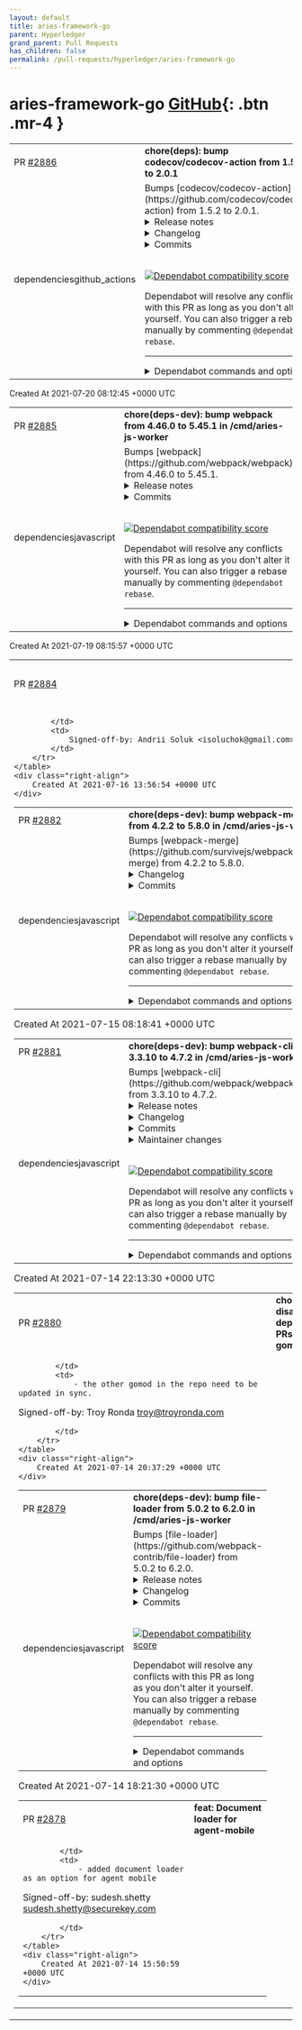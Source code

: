 ```yaml
---
layout: default
title: aries-framework-go
parent: Hyperledger
grand_parent: Pull Requests
has_children: false
permalink: /pull-requests/hyperledger/aries-framework-go
---
```


# aries-framework-go <span class="fs-3 right-align">[GitHub](https://github.com/hyperledger/aries-framework-go){: .btn .mr-4 }</span>


<div>
    <table>
        <tr>
            <td>
                PR <a href="https://github.com/hyperledger/aries-framework-go/pull/2886" class=".btn">#2886</a>
            </td>
            <td>
                <b>
                    chore(deps): bump codecov/codecov-action from 1.5.2 to 2.0.1
                </b>
            </td>
        </tr>
        <tr>
            <td>
                <span class="chip">dependencies</span><span class="chip">github_actions</span>
            </td>
            <td>
                Bumps [codecov/codecov-action](https://github.com/codecov/codecov-action) from 1.5.2 to 2.0.1.
<details>
<summary>Release notes</summary>
<p><em>Sourced from <a href="https://github.com/codecov/codecov-action/releases">codecov/codecov-action's releases</a>.</em></p>
<blockquote>
<h2>v2.0.1</h2>
<h3>Fixes</h3>
<ul>
<li><a href="https://github-redirect.dependabot.com/codecov/codecov-action/issues/424">#424</a> fix: Issue in building all deep dependencies</li>
</ul>
<h2>v2.0.0</h2>
<p>On February 1, 2022, the <code>v1</code> uploader will be full sunset and no longer function. This is due
to the deprecation of the underlying bash uploader. This version uses the new <a href="https://github.com/codecov/uploader">uploader</a>.</p>
<p>The <code>v2</code> Action downloads, verifies, and runs the Codecov binary.</p>
<h3>Breaking Changes</h3>
<ul>
<li>Multiple fields have not been transferred from the bash uploader or have been deprecated. Notably
many of the <code>functionalities</code> and <code>gcov_</code> arguments have been removed. Please check the documentation
for the full list.</li>
</ul>
<h3>Features</h3>
<ul>
<li><code>dry-run</code> argument allows Codecov flow without uploading reports to Codecov</li>
<li>(Enterprise only) <code>slug</code> allows specifying the repository slug manually</li>
<li>(Enterprise only) <code>url</code> allows changing the upload host</li>
</ul>
</blockquote>
</details>
<details>
<summary>Changelog</summary>
<p><em>Sourced from <a href="https://github.com/codecov/codecov-action/blob/master/CHANGELOG.md">codecov/codecov-action's changelog</a>.</em></p>
<blockquote>
<h2>2.0.1</h2>
<h3>Fixes</h3>
<ul>
<li><a href="https://github-redirect.dependabot.com/codecov/codecov-action/issues/424">#424</a> fix: Issue in building all deep dependencies</li>
</ul>
<h2>2.0.0</h2>
<p>On February 1, 2022, the <code>v1</code> uploader will be full sunset and no longer function. This is due
to the deprecation of the underlying bash uploader. This version uses the new <a href="https://github.com/codecov/uploader">uploader</a>.</p>
<p>The <code>v2</code> Action downloads, verifies, and runs the Codecov binary.</p>
<h3>Breaking Changes</h3>
<ul>
<li>Multiple fields have not been transferred from the bash uploader or have been deprecated. Notably
many of the <code>functionalities</code> and <code>gcov_</code> arguments have been removed. Please check the documentation
for the full list.</li>
</ul>
<h3>Features</h3>
<ul>
<li><code>dry-run</code> argument allows Codecov flow without uploading reports to Codecov</li>
<li>(Enterprise only) <code>slug</code> allows specifying the repository slug manually</li>
<li>(Enterprise only) <code>url</code> allows changing the upload host</li>
</ul>
</blockquote>
</details>
<details>
<summary>Commits</summary>
<ul>
<li><a href="https://github.com/codecov/codecov-action/commit/c585afe366f940d214dc09df2664c06d7fe07052"><code>c585afe</code></a> Merge pull request <a href="https://github-redirect.dependabot.com/codecov/codecov-action/issues/424">#424</a> from codecov/2.0.1-fix-deps</li>
<li><a href="https://github.com/codecov/codecov-action/commit/852cffb35272a9ac5682698829e6c01196b1f8ff"><code>852cffb</code></a> Remove dist/coverage</li>
<li><a href="https://github.com/codecov/codecov-action/commit/d910efb490cda059c2dc38ad33440fb2cbc1714a"><code>d910efb</code></a> Update CHANGELOG</li>
<li><a href="https://github.com/codecov/codecov-action/commit/439c1e508e4c29bd3921d5f6b25df65ccf129116"><code>439c1e5</code></a> Remove coverage folder</li>
<li><a href="https://github.com/codecov/codecov-action/commit/fc5d663f82feaca9160fcd69124d34600b850ef4"><code>fc5d663</code></a> fix: Hack to force asn1.js</li>
<li><a href="https://github.com/codecov/codecov-action/commit/5c832aefb841723472591f9f78e7496f24ea1ccb"><code>5c832ae</code></a> Force the dep</li>
<li><a href="https://github.com/codecov/codecov-action/commit/71fa76a9e49ffc8dcdc9545c8e23e82a7a7c0479"><code>71fa76a</code></a> fix: Add job to test no deps</li>
<li><a href="https://github.com/codecov/codecov-action/commit/672fbdc6af8916f554ec00c5faeb098326538439"><code>672fbdc</code></a> Merge pull request <a href="https://github-redirect.dependabot.com/codecov/codecov-action/issues/421">#421</a> from codecov/dependabot/npm_and_yarn/types/node-16.3.3</li>
<li><a href="https://github.com/codecov/codecov-action/commit/1691a31d132c8eb63bb0a11dfd1c25fa7941b3db"><code>1691a31</code></a> Merge pull request <a href="https://github-redirect.dependabot.com/codecov/codecov-action/issues/422">#422</a> from codecov/dependabot/npm_and_yarn/vercel/ncc-0.29.0</li>
<li><a href="https://github.com/codecov/codecov-action/commit/ad2b0032e0d254a4141103dc3a727b8d00f807a0"><code>ad2b003</code></a> fix: Add deep deps</li>
<li>Additional commits viewable in <a href="https://github.com/codecov/codecov-action/compare/v1.5.2...v2.0.1">compare view</a></li>
</ul>
</details>
<br />


[![Dependabot compatibility score](https://dependabot-badges.githubapp.com/badges/compatibility_score?dependency-name=codecov/codecov-action&package-manager=github_actions&previous-version=1.5.2&new-version=2.0.1)](https://docs.github.com/en/github/managing-security-vulnerabilities/about-dependabot-security-updates#about-compatibility-scores)

Dependabot will resolve any conflicts with this PR as long as you don't alter it yourself. You can also trigger a rebase manually by commenting `@dependabot rebase`.

[//]: # (dependabot-automerge-start)
[//]: # (dependabot-automerge-end)

---

<details>
<summary>Dependabot commands and options</summary>
<br />

You can trigger Dependabot actions by commenting on this PR:
- `@dependabot rebase` will rebase this PR
- `@dependabot recreate` will recreate this PR, overwriting any edits that have been made to it
- `@dependabot merge` will merge this PR after your CI passes on it
- `@dependabot squash and merge` will squash and merge this PR after your CI passes on it
- `@dependabot cancel merge` will cancel a previously requested merge and block automerging
- `@dependabot reopen` will reopen this PR if it is closed
- `@dependabot close` will close this PR and stop Dependabot recreating it. You can achieve the same result by closing it manually
- `@dependabot ignore this major version` will close this PR and stop Dependabot creating any more for this major version (unless you reopen the PR or upgrade to it yourself)
- `@dependabot ignore this minor version` will close this PR and stop Dependabot creating any more for this minor version (unless you reopen the PR or upgrade to it yourself)
- `@dependabot ignore this dependency` will close this PR and stop Dependabot creating any more for this dependency (unless you reopen the PR or upgrade to it yourself)


</details>
            </td>
        </tr>
    </table>
    <div class="right-align">
        Created At 2021-07-20 08:12:45 +0000 UTC
    </div>
</div>

<div>
    <table>
        <tr>
            <td>
                PR <a href="https://github.com/hyperledger/aries-framework-go/pull/2885" class=".btn">#2885</a>
            </td>
            <td>
                <b>
                    chore(deps-dev): bump webpack from 4.46.0 to 5.45.1 in /cmd/aries-js-worker
                </b>
            </td>
        </tr>
        <tr>
            <td>
                <span class="chip">dependencies</span><span class="chip">javascript</span>
            </td>
            <td>
                Bumps [webpack](https://github.com/webpack/webpack) from 4.46.0 to 5.45.1.
<details>
<summary>Release notes</summary>
<p><em>Sourced from <a href="https://github.com/webpack/webpack/releases">webpack's releases</a>.</em></p>
<blockquote>
<h2>v5.45.1</h2>
<h1>Bugfixes</h1>
<ul>
<li>temporary revert import assertions because parser changes break the word <code>assert</code> in other places</li>
<li><code>import(/* webpackPrefetch: true */ ...)</code> no longer breaks library output</li>
<li>DataURL tries to avoid re-encoding</li>
<li>fix problems with DataURL encoding in some cases</li>
</ul>
<h2>v5.45.0</h2>
<h1>Features</h1>
<ul>
<li>add support to import assertions</li>
</ul>
<h1>Bugfixes</h1>
<ul>
<li>SourceMaps will now also be added to <code>.cjs</code> output files</li>
<li>fix non-system externals in a system library</li>
</ul>
<h1>Performance</h1>
<ul>
<li>avoid copying timestamps from the watcher to the compiler</li>
</ul>
<h1>Contributing</h1>
<ul>
<li>update to jest 27</li>
</ul>
<h2>v5.44.0</h2>
<h1>Features</h1>
<ul>
<li>add support for <code>output.module</code> + <code>optimization.runtimeChunk</code></li>
</ul>
<h1>Bugfixes</h1>
<ul>
<li>fix inline externals with dash in type</li>
</ul>
<h2>v5.43.0</h2>
<h1>Features</h1>
<ul>
<li>support <code>runtime: false</code> in entry description to disable runtime chunk</li>
<li>support <code>runtime</code> option in ModuleFederationPlugin and ContainerPlugin</li>
</ul>
<h1>Bugfixes</h1>
<ul>
<li>fix <code>&quot;module&quot;</code> externals when concatenated</li>
</ul>
<h1>Performance</h1>
<ul>
<li>serialize JSON data as buffer and parse on demand for performance and to avoid performance warning</li>
</ul>
<h2>v5.42.1</h2>
<!-- raw HTML omitted -->
</blockquote>
<p>... (truncated)</p>
</details>
<details>
<summary>Commits</summary>
<ul>
<li><a href="https://github.com/webpack/webpack/commit/7102df3bb52a33529ff5db4fdf34484d2a359a49"><code>7102df3</code></a> 5.45.1</li>
<li><a href="https://github.com/webpack/webpack/commit/e15752ce9f61ff38fa1e3a6ce245cacc2fa5560b"><code>e15752c</code></a> Merge pull request <a href="https://github-redirect.dependabot.com/webpack/webpack/issues/13431">#13431</a> from Shinyaigeek/fix/overwritten_webpack__exports_o...</li>
<li><a href="https://github.com/webpack/webpack/commit/396757192460e9a4e7d9e8c4c558fb1389bc1932"><code>3967571</code></a> Merge branch 'main' into fix/overwritten_webpack__exports_onChunksLoaded</li>
<li><a href="https://github.com/webpack/webpack/commit/e5570ab5230e98e1030d696e84465b5f533fdae9"><code>e5570ab</code></a> Merge pull request <a href="https://github-redirect.dependabot.com/webpack/webpack/issues/13807">#13807</a> from webpack/issue-1342-from-css-loader</li>
<li><a href="https://github.com/webpack/webpack/commit/61946b7c46584821e6947ea35e00adbc2a02a8d2"><code>61946b7</code></a> Revert &quot;Merge pull request <a href="https://github-redirect.dependabot.com/webpack/webpack/issues/12278">#12278</a> from xtuc/sven/import-assertions&quot;</li>
<li><a href="https://github.com/webpack/webpack/commit/daa40670fc3d15952eb572c5561fe027736b762f"><code>daa4067</code></a> keep original encoding when transforming data url to data url</li>
<li><a href="https://github.com/webpack/webpack/commit/c469adc2651437d9c115a41389ff7e3794416733"><code>c469adc</code></a> fix handling of onChunksLoaded with prefetching</li>
<li><a href="https://github.com/webpack/webpack/commit/3b65860614a10b7ac1209e0a947d4693c84537f2"><code>3b65860</code></a> Chore: add test case for issue 12993</li>
<li><a href="https://github.com/webpack/webpack/commit/1d8f9fd4d0783bfd790333881c7cd69e2180fa17"><code>1d8f9fd</code></a> Fix: overwritten <strong>webpack_exports</strong> on onChunksLoaded</li>
<li><a href="https://github.com/webpack/webpack/commit/db52c58a4fb037ece22be6365f56c11bc78fb426"><code>db52c58</code></a> 5.45.0</li>
<li>Additional commits viewable in <a href="https://github.com/webpack/webpack/compare/v4.46.0...v5.45.1">compare view</a></li>
</ul>
</details>
<br />


[![Dependabot compatibility score](https://dependabot-badges.githubapp.com/badges/compatibility_score?dependency-name=webpack&package-manager=npm_and_yarn&previous-version=4.46.0&new-version=5.45.1)](https://docs.github.com/en/github/managing-security-vulnerabilities/about-dependabot-security-updates#about-compatibility-scores)

Dependabot will resolve any conflicts with this PR as long as you don't alter it yourself. You can also trigger a rebase manually by commenting `@dependabot rebase`.

[//]: # (dependabot-automerge-start)
[//]: # (dependabot-automerge-end)

---

<details>
<summary>Dependabot commands and options</summary>
<br />

You can trigger Dependabot actions by commenting on this PR:
- `@dependabot rebase` will rebase this PR
- `@dependabot recreate` will recreate this PR, overwriting any edits that have been made to it
- `@dependabot merge` will merge this PR after your CI passes on it
- `@dependabot squash and merge` will squash and merge this PR after your CI passes on it
- `@dependabot cancel merge` will cancel a previously requested merge and block automerging
- `@dependabot reopen` will reopen this PR if it is closed
- `@dependabot close` will close this PR and stop Dependabot recreating it. You can achieve the same result by closing it manually
- `@dependabot ignore this major version` will close this PR and stop Dependabot creating any more for this major version (unless you reopen the PR or upgrade to it yourself)
- `@dependabot ignore this minor version` will close this PR and stop Dependabot creating any more for this minor version (unless you reopen the PR or upgrade to it yourself)
- `@dependabot ignore this dependency` will close this PR and stop Dependabot creating any more for this dependency (unless you reopen the PR or upgrade to it yourself)


</details>
            </td>
        </tr>
    </table>
    <div class="right-align">
        Created At 2021-07-19 08:15:57 +0000 UTC
    </div>
</div>

<div>
    <table>
        <tr>
            <td>
                PR <a href="https://github.com/hyperledger/aries-framework-go/pull/2884" class=".btn">#2884</a>
            </td>
            <td>
                <b>
                    fix: Checks API error (webkms)
                </b>
            </td>
        </tr>
        <tr>
            <td>
                
            </td>
            <td>
                Signed-off-by: Andrii Soluk <isoluchok@gmail.com>
            </td>
        </tr>
    </table>
    <div class="right-align">
        Created At 2021-07-16 13:56:54 +0000 UTC
    </div>
</div>

<div>
    <table>
        <tr>
            <td>
                PR <a href="https://github.com/hyperledger/aries-framework-go/pull/2882" class=".btn">#2882</a>
            </td>
            <td>
                <b>
                    chore(deps-dev): bump webpack-merge from 4.2.2 to 5.8.0 in /cmd/aries-js-worker
                </b>
            </td>
        </tr>
        <tr>
            <td>
                <span class="chip">dependencies</span><span class="chip">javascript</span>
            </td>
            <td>
                Bumps [webpack-merge](https://github.com/survivejs/webpack-merge) from 4.2.2 to 5.8.0.
<details>
<summary>Changelog</summary>
<p><em>Sourced from <a href="https://github.com/survivejs/webpack-merge/blob/develop/CHANGELOG.md">webpack-merge's changelog</a>.</em></p>
<blockquote>
<h2>5.8.0 / 2021-06-07</h2>
<ul>
<li>Docs - Update <code>env</code> example to be webpack 5 compatible. <a href="https://github-redirect.dependabot.com/survivejs/webpack-merge/issues/177">#177</a>, <a href="https://github-redirect.dependabot.com/survivejs/webpack-merge/issues/180">#180</a></li>
<li>Feat - Support strings as rules for TypeScript, not just enums. <a href="https://github-redirect.dependabot.com/survivejs/webpack-merge/issues/179">#179</a>, <a href="https://github-redirect.dependabot.com/survivejs/webpack-merge/issues/185">#185</a></li>
</ul>
<h2>5.7.3 / 2020-12-22</h2>
<ul>
<li>Fix - Don't merge strings with objects in <code>mergeWithRules</code>. <a href="https://github-redirect.dependabot.com/survivejs/webpack-merge/issues/172">#172</a></li>
</ul>
<h2>5.7.2 / 2020-12-16</h2>
<ul>
<li>Fix - If there's no match when using <code>merge</code> operation with <code>mergeWithRules</code>, use default merge behavior as a fallback. <a href="https://github-redirect.dependabot.com/survivejs/webpack-merge/issues/167">#167</a></li>
</ul>
<h2>5.7.1 / 2020-12-16</h2>
<ul>
<li>Fix - Fix a merge failure for <code>mergeWithRules</code> when non-array matches are merged. <a href="https://github-redirect.dependabot.com/survivejs/webpack-merge/issues/166">#166</a></li>
</ul>
<h2>5.7.0 / 2020-12-12</h2>
<ul>
<li>Feat - Throw a <code>TypeError</code> if trying to use <code>mergeWithRules</code> with invalid configuration types for <code>append</code>/<code>prepend</code>/<code>merge</code> operations.</li>
</ul>
<h2>5.6.1 / 2020-12-11</h2>
<ul>
<li>Fix - Drop extraneous logging.</li>
</ul>
<h2>5.6.0 / 2020-12-11</h2>
<ul>
<li>Feat - Support <code>merge</code> (<code>CustomizeRule.Merge</code>) for objects at <code>mergeWithRules</code>. This is useful for merging loader options for example. <a href="https://github-redirect.dependabot.com/survivejs/webpack-merge/issues/163">#163</a></li>
</ul>
<h2>5.5.0 / 2020-12-10</h2>
<ul>
<li>Feat - Allow <code>mergeWithRules</code> to merge based on rules without a match. <a href="https://github-redirect.dependabot.com/survivejs/webpack-merge/issues/151">#151</a> <a href="https://github-redirect.dependabot.com/survivejs/webpack-merge/issues/159">#159</a></li>
</ul>
<h2>5.4.1 / 2020-12-08</h2>
<ul>
<li>Fix - Allow <code>mergeUnique</code> to work with arbitrary order. <a href="https://github-redirect.dependabot.com/survivejs/webpack-merge/issues/161">#161</a></li>
</ul>
<h2>5.4.0 / 2020-10-30</h2>
<ul>
<li>Fix - Fall back correctly in <code>mergeWithRules</code> for cases that aren't matched. <a href="https://github-redirect.dependabot.com/survivejs/webpack-merge/issues/157">#157</a> <a href="https://github-redirect.dependabot.com/survivejs/webpack-merge/issues/158">#158</a></li>
<li>Fix - Don't throw if using <code>mergeWithRules</code> without a rule <a href="https://github-redirect.dependabot.com/survivejs/webpack-merge/issues/151">#151</a></li>
<li>Feat - Throw if <code>undefined</code> is passed to <code>merge</code> as a structure to merge</li>
</ul>
<h2>5.3.0 / 2020-10-30</h2>
<ul>
<li>Fix - Expose <code>Configuration</code> type through a generic to TypeScript to support both webpack 4 and 5 <a href="https://github-redirect.dependabot.com/survivejs/webpack-merge/issues/141">#141</a> <a href="https://github-redirect.dependabot.com/survivejs/webpack-merge/issues/154">#154</a></li>
</ul>
<p>In case you use webpack 4, please change your typing as instructed in the readme as the default type is loose but non-breaking.</p>
<h2>5.2.0 / 2020-10-07</h2>
<!-- raw HTML omitted -->
</blockquote>
<p>... (truncated)</p>
</details>
<details>
<summary>Commits</summary>
<ul>
<li><a href="https://github.com/survivejs/webpack-merge/commit/7a99833bd9faecd30bbcaeec8a9a10f6bab1d300"><code>7a99833</code></a> 5.8.0</li>
<li><a href="https://github.com/survivejs/webpack-merge/commit/df2b5cf6b28cc8f184dc53ec7a5622a44a7a8080"><code>df2b5cf</code></a> chore: Update changelog</li>
<li><a href="https://github.com/survivejs/webpack-merge/commit/5cb501e60481fb74f38595479c246f7d99d115c2"><code>5cb501e</code></a> feat: Support rules as strings (<a href="https://github-redirect.dependabot.com/survivejs/webpack-merge/issues/185">#185</a>)</li>
<li><a href="https://github.com/survivejs/webpack-merge/commit/72b52ced453ed642cd90de445bcfc4d8e338a412"><code>72b52ce</code></a> chore: Update changelog</li>
<li><a href="https://github.com/survivejs/webpack-merge/commit/afe55817106a61af03c9a25d03e06fab2de7c231"><code>afe5581</code></a> docs: update  example code of Limitations (<a href="https://github-redirect.dependabot.com/survivejs/webpack-merge/issues/180">#180</a>)</li>
<li><a href="https://github.com/survivejs/webpack-merge/commit/1062b06cfbbc2c9f5e7f9f21ab9d2cf0c6851296"><code>1062b06</code></a> chore: Update dependencies</li>
<li><a href="https://github.com/survivejs/webpack-merge/commit/3da07b210cda525ed0b124153d6472c23c88b2f2"><code>3da07b2</code></a> chore(deps): bump y18n from 4.0.0 to 4.0.1 (<a href="https://github-redirect.dependabot.com/survivejs/webpack-merge/issues/178">#178</a>)</li>
<li><a href="https://github.com/survivejs/webpack-merge/commit/53bac19aebff060116fd3b16a581e4bf06c7ac1e"><code>53bac19</code></a> chore(deps): bump lodash from 4.17.20 to 4.17.21 (<a href="https://github-redirect.dependabot.com/survivejs/webpack-merge/issues/181">#181</a>)</li>
<li><a href="https://github.com/survivejs/webpack-merge/commit/936ed0321bee2a2239abfe62f05d201dd46267b0"><code>936ed03</code></a> chore(deps): bump hosted-git-info from 2.8.8 to 2.8.9 (<a href="https://github-redirect.dependabot.com/survivejs/webpack-merge/issues/182">#182</a>)</li>
<li><a href="https://github.com/survivejs/webpack-merge/commit/d70de5320c94037ae2892bf9d76e5bafbfcf49bc"><code>d70de53</code></a> chore(deps): bump browserslist from 4.14.5 to 4.16.6 (<a href="https://github-redirect.dependabot.com/survivejs/webpack-merge/issues/183">#183</a>)</li>
<li>Additional commits viewable in <a href="https://github.com/survivejs/webpack-merge/compare/v4.2.2...v5.8.0">compare view</a></li>
</ul>
</details>
<br />


[![Dependabot compatibility score](https://dependabot-badges.githubapp.com/badges/compatibility_score?dependency-name=webpack-merge&package-manager=npm_and_yarn&previous-version=4.2.2&new-version=5.8.0)](https://docs.github.com/en/github/managing-security-vulnerabilities/about-dependabot-security-updates#about-compatibility-scores)

Dependabot will resolve any conflicts with this PR as long as you don't alter it yourself. You can also trigger a rebase manually by commenting `@dependabot rebase`.

[//]: # (dependabot-automerge-start)
[//]: # (dependabot-automerge-end)

---

<details>
<summary>Dependabot commands and options</summary>
<br />

You can trigger Dependabot actions by commenting on this PR:
- `@dependabot rebase` will rebase this PR
- `@dependabot recreate` will recreate this PR, overwriting any edits that have been made to it
- `@dependabot merge` will merge this PR after your CI passes on it
- `@dependabot squash and merge` will squash and merge this PR after your CI passes on it
- `@dependabot cancel merge` will cancel a previously requested merge and block automerging
- `@dependabot reopen` will reopen this PR if it is closed
- `@dependabot close` will close this PR and stop Dependabot recreating it. You can achieve the same result by closing it manually
- `@dependabot ignore this major version` will close this PR and stop Dependabot creating any more for this major version (unless you reopen the PR or upgrade to it yourself)
- `@dependabot ignore this minor version` will close this PR and stop Dependabot creating any more for this minor version (unless you reopen the PR or upgrade to it yourself)
- `@dependabot ignore this dependency` will close this PR and stop Dependabot creating any more for this dependency (unless you reopen the PR or upgrade to it yourself)


</details>
            </td>
        </tr>
    </table>
    <div class="right-align">
        Created At 2021-07-15 08:18:41 +0000 UTC
    </div>
</div>

<div>
    <table>
        <tr>
            <td>
                PR <a href="https://github.com/hyperledger/aries-framework-go/pull/2881" class=".btn">#2881</a>
            </td>
            <td>
                <b>
                    chore(deps-dev): bump webpack-cli from 3.3.10 to 4.7.2 in /cmd/aries-js-worker
                </b>
            </td>
        </tr>
        <tr>
            <td>
                <span class="chip">dependencies</span><span class="chip">javascript</span>
            </td>
            <td>
                Bumps [webpack-cli](https://github.com/webpack/webpack-cli) from 3.3.10 to 4.7.2.
<details>
<summary>Release notes</summary>
<p><em>Sourced from <a href="https://github.com/webpack/webpack-cli/releases">webpack-cli's releases</a>.</em></p>
<blockquote>
<h2>v4.7.2</h2>
<h2><a href="https://github.com/webpack/webpack-cli/compare/webpack-cli@4.7.1...webpack-cli@4.7.2">4.7.2</a> (2021-06-07)</h2>
<p><strong>Note:</strong> Version bump only for package webpack-cli</p>
<h2>v4.7.1</h2>
<h2><a href="https://github.com/webpack/webpack-cli/compare/webpack-cli@4.7.0...webpack-cli@4.7.1">4.7.1</a> (2021-06-07)</h2>
<h3>Bug Fixes</h3>
<ul>
<li>not found module after ask installation (<a href="https://github-redirect.dependabot.com/webpack/webpack-cli/issues/2761">#2761</a>) (<a href="https://github.com/webpack/webpack-cli/commit/557ad05ae8168255b57698bdd2d98cbc7b53812d">557ad05</a>)</li>
<li>prettier config (<a href="https://github-redirect.dependabot.com/webpack/webpack-cli/issues/2719">#2719</a>) (<a href="https://github.com/webpack/webpack-cli/commit/181295fb1b1973c201c221813562219d85b845ae">181295f</a>)</li>
</ul>
<h2>v4.7.0</h2>
<h1><a href="https://github.com/webpack/webpack-cli/compare/webpack-cli@4.6.0...webpack-cli@4.7.0">4.7.0</a> (2021-05-06)</h1>
<h3>Bug Fixes</h3>
<ul>
<li>parsing of empty <code>--env</code> flags (<a href="https://github-redirect.dependabot.com/webpack/webpack-cli/issues/2643">#2643</a>) (<a href="https://github.com/webpack/webpack-cli/commit/bc12f1a2a833f09a0585050a0f5dd854da188f1d">bc12f1a</a>)</li>
<li>update usage info (<a href="https://github-redirect.dependabot.com/webpack/webpack-cli/issues/2594">#2594</a>) (<a href="https://github.com/webpack/webpack-cli/commit/9d07d67faf147cbaf0dddb95038403963e5f2afb">9d07d67</a>)</li>
</ul>
<h3>Features</h3>
<ul>
<li>add <code>create</code> and <code>new</code> alias for <code>init</code> (<a href="https://github-redirect.dependabot.com/webpack/webpack-cli/issues/2616">#2616</a>) (<a href="https://github.com/webpack/webpack-cli/commit/5a9789db237b7696adfdc9826b0dda749fedfa9a">5a9789d</a>)</li>
<li>add <code>server</code> alias for <code>serve</code> command (<a href="https://github-redirect.dependabot.com/webpack/webpack-cli/issues/2631">#2631</a>) (<a href="https://github.com/webpack/webpack-cli/commit/c9ee947618c06447bc1f949e4d401e63f737f38d">c9ee947</a>)</li>
<li>add flag to force start finish log (<a href="https://github-redirect.dependabot.com/webpack/webpack-cli/issues/2566">#2566</a>) (<a href="https://github.com/webpack/webpack-cli/commit/281aad3ee4961f1643453eb1a926e88e0b7f019c">281aad3</a>)</li>
<li>added <code>--no-devtool</code> to webpack v4(<a href="https://github-redirect.dependabot.com/webpack/webpack-cli/issues/2603">#2603</a>) (<a href="https://github.com/webpack/webpack-cli/commit/7c6f390a1d64d562065ffc31d8b23d833813ee9d">7c6f390</a>)</li>
<li>added support arguments description (<a href="https://github-redirect.dependabot.com/webpack/webpack-cli/issues/2659">#2659</a>) (<a href="https://github.com/webpack/webpack-cli/commit/4dfd166f757ce94130bf9b7580f2dbe2868b8f4f">4dfd166</a>)</li>
</ul>
<h2>v4.6.0</h2>
<h1><a href="https://github.com/webpack/webpack-cli/compare/webpack-cli@4.5.0...webpack-cli@4.6.0">4.6.0</a> (2021-03-27)</h1>
<h3>Bug Fixes</h3>
<ul>
<li><code>negative</code> options (<a href="https://github-redirect.dependabot.com/webpack/webpack-cli/issues/2555">#2555</a>) (<a href="https://github.com/webpack/webpack-cli/commit/f26ebc105e140992639864fa01950454abd716ac">f26ebc1</a>)</li>
<li>improve error message for help (<a href="https://github-redirect.dependabot.com/webpack/webpack-cli/issues/2482">#2482</a>) (<a href="https://github.com/webpack/webpack-cli/commit/99ae2a3b9f7ad8c1807839357360a1b4607865b1">99ae2a3</a>)</li>
<li>show <code>--node-env</code> in minimum help output (<a href="https://github-redirect.dependabot.com/webpack/webpack-cli/issues/2411">#2411</a>) (<a href="https://github.com/webpack/webpack-cli/commit/f5fc3023121f4d952a166879a46b2653c20b6349">f5fc302</a>)</li>
</ul>
<h3>Features</h3>
<ul>
<li>added <code>WEBPACK_PACKAGE</code> env var to use custom <code>webpack</code> package (<a href="https://github-redirect.dependabot.com/webpack/webpack-cli/issues/2556">#2556</a>) (<a href="https://github.com/webpack/webpack-cli/commit/3d1e4855c55a6601d8a89dcb50d9d842009e3cda">3d1e485</a>)</li>
<li>added <code>WEBPACK_CLI_SKIP_IMPORT_LOCAL</code> env var to skip local import (<a href="https://github-redirect.dependabot.com/webpack/webpack-cli/issues/2546">#2546</a>) (<a href="https://github.com/webpack/webpack-cli/commit/e13082221c2da01d8b8215ebc936474bf3ca1582">e130822</a>)</li>
<li>allow string value for the <code>--hot</code> option (<a href="https://github-redirect.dependabot.com/webpack/webpack-cli/issues/2444">#2444</a>) (<a href="https://github.com/webpack/webpack-cli/commit/8656e78d788bc8a504258d4dcc609767f63d60c4">8656e78</a>)</li>
<li>display used config path when logging level=log (<a href="https://github-redirect.dependabot.com/webpack/webpack-cli/issues/2431">#2431</a>) (<a href="https://github.com/webpack/webpack-cli/commit/f8406e1c5253849fad741eb45f1ece23a7c603f4">f8406e1</a>)</li>
</ul>
<h2>v4.5.0</h2>
<h1><a href="https://github.com/webpack/webpack-cli/compare/webpack-cli@4.4.0...webpack-cli@4.5.0">4.5.0</a> (2021-02-02)</h1>
<h3>Notes</h3>
<!-- raw HTML omitted -->
</blockquote>
<p>... (truncated)</p>
</details>
<details>
<summary>Changelog</summary>
<p><em>Sourced from <a href="https://github.com/webpack/webpack-cli/blob/master/CHANGELOG.md">webpack-cli's changelog</a>.</em></p>
<blockquote>
<h2><a href="https://github.com/webpack/webpack-cli/compare/webpack-cli@4.7.1...webpack-cli@4.7.2">4.7.2</a> (2021-06-07)</h2>
<p><strong>Note:</strong> Version bump only for package webpack-cli (due <code>@webpack-cli/serve</code>)</p>
<h2><a href="https://github.com/webpack/webpack-cli/compare/webpack-cli@4.7.0...webpack-cli@4.7.1">4.7.1</a> (2021-06-07)</h2>
<h3>Bug Fixes</h3>
<ul>
<li>not found module after ask installation (<a href="https://github-redirect.dependabot.com/webpack/webpack-cli/issues/2761">#2761</a>) (<a href="https://github.com/webpack/webpack-cli/commit/557ad05ae8168255b57698bdd2d98cbc7b53812d">557ad05</a>)</li>
<li>prettier config (<a href="https://github-redirect.dependabot.com/webpack/webpack-cli/issues/2719">#2719</a>) (<a href="https://github.com/webpack/webpack-cli/commit/181295fb1b1973c201c221813562219d85b845ae">181295f</a>)</li>
</ul>
<h1><a href="https://github.com/webpack/webpack-cli/compare/webpack-cli@4.6.0...webpack-cli@4.7.0">4.7.0</a> (2021-05-06)</h1>
<h3>Bug Fixes</h3>
<ul>
<li>parsing of empty <code>--env</code> flags (<a href="https://github-redirect.dependabot.com/webpack/webpack-cli/issues/2643">#2643</a>) (<a href="https://github.com/webpack/webpack-cli/commit/bc12f1a2a833f09a0585050a0f5dd854da188f1d">bc12f1a</a>)</li>
<li>update usage info (<a href="https://github-redirect.dependabot.com/webpack/webpack-cli/issues/2594">#2594</a>) (<a href="https://github.com/webpack/webpack-cli/commit/9d07d67faf147cbaf0dddb95038403963e5f2afb">9d07d67</a>)</li>
</ul>
<h3>Features</h3>
<ul>
<li>add <code>create</code> and <code>new</code> alias for <code>init</code> (<a href="https://github-redirect.dependabot.com/webpack/webpack-cli/issues/2616">#2616</a>) (<a href="https://github.com/webpack/webpack-cli/commit/5a9789db237b7696adfdc9826b0dda749fedfa9a">5a9789d</a>)</li>
<li>add <code>server</code> alias for <code>serve</code> command (<a href="https://github-redirect.dependabot.com/webpack/webpack-cli/issues/2631">#2631</a>) (<a href="https://github.com/webpack/webpack-cli/commit/c9ee947618c06447bc1f949e4d401e63f737f38d">c9ee947</a>)</li>
<li>add flag to force start finish log (<a href="https://github-redirect.dependabot.com/webpack/webpack-cli/issues/2566">#2566</a>) (<a href="https://github.com/webpack/webpack-cli/commit/281aad3ee4961f1643453eb1a926e88e0b7f019c">281aad3</a>)</li>
<li>added <code>--no-devtool</code> to webpack v4(<a href="https://github-redirect.dependabot.com/webpack/webpack-cli/issues/2603">#2603</a>) (<a href="https://github.com/webpack/webpack-cli/commit/7c6f390a1d64d562065ffc31d8b23d833813ee9d">7c6f390</a>)</li>
<li>added support arguments description (<a href="https://github-redirect.dependabot.com/webpack/webpack-cli/issues/2659">#2659</a>) (<a href="https://github.com/webpack/webpack-cli/commit/4dfd166f757ce94130bf9b7580f2dbe2868b8f4f">4dfd166</a>)</li>
</ul>
<h1><a href="https://github.com/webpack/webpack-cli/compare/webpack-cli@4.5.0...webpack-cli@4.6.0">4.6.0</a> (2021-03-27)</h1>
<h3>Bug Fixes</h3>
<ul>
<li><code>negative</code> options (<a href="https://github-redirect.dependabot.com/webpack/webpack-cli/issues/2555">#2555</a>) (<a href="https://github.com/webpack/webpack-cli/commit/f26ebc105e140992639864fa01950454abd716ac">f26ebc1</a>)</li>
<li>improve error message for help (<a href="https://github-redirect.dependabot.com/webpack/webpack-cli/issues/2482">#2482</a>) (<a href="https://github.com/webpack/webpack-cli/commit/99ae2a3b9f7ad8c1807839357360a1b4607865b1">99ae2a3</a>)</li>
<li>show <code>--node-env</code> in minimum help output (<a href="https://github-redirect.dependabot.com/webpack/webpack-cli/issues/2411">#2411</a>) (<a href="https://github.com/webpack/webpack-cli/commit/f5fc3023121f4d952a166879a46b2653c20b6349">f5fc302</a>)</li>
</ul>
<h3>Features</h3>
<ul>
<li>added <code>WEBPACK_PACKAGE</code> env var to use custom <code>webpack</code> package (<a href="https://github-redirect.dependabot.com/webpack/webpack-cli/issues/2556">#2556</a>) (<a href="https://github.com/webpack/webpack-cli/commit/3d1e4855c55a6601d8a89dcb50d9d842009e3cda">3d1e485</a>)</li>
<li>added <code>WEBPACK_CLI_SKIP_IMPORT_LOCAL</code> env var to skip local import (<a href="https://github-redirect.dependabot.com/webpack/webpack-cli/issues/2546">#2546</a>) (<a href="https://github.com/webpack/webpack-cli/commit/e13082221c2da01d8b8215ebc936474bf3ca1582">e130822</a>)</li>
<li>allow string value for the <code>--hot</code> option (<a href="https://github-redirect.dependabot.com/webpack/webpack-cli/issues/2444">#2444</a>) (<a href="https://github.com/webpack/webpack-cli/commit/8656e78d788bc8a504258d4dcc609767f63d60c4">8656e78</a>)</li>
<li>display used config path when logging level=log (<a href="https://github-redirect.dependabot.com/webpack/webpack-cli/issues/2431">#2431</a>) (<a href="https://github.com/webpack/webpack-cli/commit/f8406e1c5253849fad741eb45f1ece23a7c603f4">f8406e1</a>)</li>
</ul>
<h1><a href="https://github.com/webpack/webpack-cli/compare/webpack-cli@4.4.0...webpack-cli@4.5.0">4.5.0</a> (2021-02-02)</h1>
<h3>Notes</h3>
<ul>
<li>now you can use <code>webpack.config.mjs</code> and <code>webpack.config.js</code> with <code>{ &quot;type&quot;: &quot;module&quot; }</code> in <code>package.json</code></li>
<li>you can avoid using the <code>cross-env</code> package:</li>
</ul>
<p>Before:</p>
<!-- raw HTML omitted -->
</blockquote>
<p>... (truncated)</p>
</details>
<details>
<summary>Commits</summary>
<ul>
<li><a href="https://github.com/webpack/webpack-cli/commit/68ef0563afd105652dc0fd0b2391a0a766cd24fe"><code>68ef056</code></a> chore(release): publish new version</li>
<li><a href="https://github.com/webpack/webpack-cli/commit/2d7ab3549c429193b4ed5fbc6174153c847e0330"><code>2d7ab35</code></a> fix: broken serve with new CLI API (<a href="https://github-redirect.dependabot.com/webpack/webpack-cli/issues/2770">#2770</a>)</li>
<li><a href="https://github.com/webpack/webpack-cli/commit/060268b770c9623e457afc849e3933364914951d"><code>060268b</code></a> docs: update CHANGELOG</li>
<li><a href="https://github.com/webpack/webpack-cli/commit/2be9b9254009598e021b830091fba8832dfdb57b"><code>2be9b92</code></a> chore(release): publish new version</li>
<li><a href="https://github.com/webpack/webpack-cli/commit/598008a0a3e90ea8dd8c415a3c08700b750774b5"><code>598008a</code></a> chore(deps-dev): bump ts-jest from 27.0.2 to 27.0.3 (<a href="https://github-redirect.dependabot.com/webpack/webpack-cli/issues/2764">#2764</a>)</li>
<li><a href="https://github.com/webpack/webpack-cli/commit/625b4fd88ab38f3381c3fbd2df3ae2d813fe784f"><code>625b4fd</code></a> chore(deps-dev): bump prettier from 2.3.0 to 2.3.1 (<a href="https://github-redirect.dependabot.com/webpack/webpack-cli/issues/2765">#2765</a>)</li>
<li><a href="https://github.com/webpack/webpack-cli/commit/bb7c9d3c9b0dca11242e2febcd41805c063e1317"><code>bb7c9d3</code></a> feat: new CLI options API for serve (<a href="https://github-redirect.dependabot.com/webpack/webpack-cli/issues/2754">#2754</a>)</li>
<li><a href="https://github.com/webpack/webpack-cli/commit/557ad05ae8168255b57698bdd2d98cbc7b53812d"><code>557ad05</code></a> fix: not found module after ask installation (<a href="https://github-redirect.dependabot.com/webpack/webpack-cli/issues/2761">#2761</a>)</li>
<li><a href="https://github.com/webpack/webpack-cli/commit/c8fef37c06874d62479e65145f764cd72dc3a82e"><code>c8fef37</code></a> chore(deps-dev): bump <code>@​typescript-eslint/parser</code></li>
<li><a href="https://github.com/webpack/webpack-cli/commit/368778d128474dad7a0a341985ee31e35d10a697"><code>368778d</code></a> fix: add node 16 to CI (<a href="https://github-redirect.dependabot.com/webpack/webpack-cli/issues/2760">#2760</a>)</li>
<li>Additional commits viewable in <a href="https://github.com/webpack/webpack-cli/compare/v3.3.10...webpack-cli@4.7.2">compare view</a></li>
</ul>
</details>
<details>
<summary>Maintainer changes</summary>
<p>This version was pushed to npm by <a href="https://www.npmjs.com/~evilebottnawi">evilebottnawi</a>, a new releaser for webpack-cli since your current version.</p>
</details>
<br />


[![Dependabot compatibility score](https://dependabot-badges.githubapp.com/badges/compatibility_score?dependency-name=webpack-cli&package-manager=npm_and_yarn&previous-version=3.3.10&new-version=4.7.2)](https://docs.github.com/en/github/managing-security-vulnerabilities/about-dependabot-security-updates#about-compatibility-scores)

Dependabot will resolve any conflicts with this PR as long as you don't alter it yourself. You can also trigger a rebase manually by commenting `@dependabot rebase`.

[//]: # (dependabot-automerge-start)
[//]: # (dependabot-automerge-end)

---

<details>
<summary>Dependabot commands and options</summary>
<br />

You can trigger Dependabot actions by commenting on this PR:
- `@dependabot rebase` will rebase this PR
- `@dependabot recreate` will recreate this PR, overwriting any edits that have been made to it
- `@dependabot merge` will merge this PR after your CI passes on it
- `@dependabot squash and merge` will squash and merge this PR after your CI passes on it
- `@dependabot cancel merge` will cancel a previously requested merge and block automerging
- `@dependabot reopen` will reopen this PR if it is closed
- `@dependabot close` will close this PR and stop Dependabot recreating it. You can achieve the same result by closing it manually
- `@dependabot ignore this major version` will close this PR and stop Dependabot creating any more for this major version (unless you reopen the PR or upgrade to it yourself)
- `@dependabot ignore this minor version` will close this PR and stop Dependabot creating any more for this minor version (unless you reopen the PR or upgrade to it yourself)
- `@dependabot ignore this dependency` will close this PR and stop Dependabot creating any more for this dependency (unless you reopen the PR or upgrade to it yourself)


</details>
            </td>
        </tr>
    </table>
    <div class="right-align">
        Created At 2021-07-14 22:13:30 +0000 UTC
    </div>
</div>

<div>
    <table>
        <tr>
            <td>
                PR <a href="https://github.com/hyperledger/aries-framework-go/pull/2880" class=".btn">#2880</a>
            </td>
            <td>
                <b>
                    chore: disable dependabot PRs on gomod
                </b>
            </td>
        </tr>
        <tr>
            <td>
                
            </td>
            <td>
                - the other gomod in the repo need to be updated in sync.

Signed-off-by: Troy Ronda <troy@troyronda.com>

            </td>
        </tr>
    </table>
    <div class="right-align">
        Created At 2021-07-14 20:37:29 +0000 UTC
    </div>
</div>

<div>
    <table>
        <tr>
            <td>
                PR <a href="https://github.com/hyperledger/aries-framework-go/pull/2879" class=".btn">#2879</a>
            </td>
            <td>
                <b>
                    chore(deps-dev): bump file-loader from 5.0.2 to 6.2.0 in /cmd/aries-js-worker
                </b>
            </td>
        </tr>
        <tr>
            <td>
                <span class="chip">dependencies</span><span class="chip">javascript</span>
            </td>
            <td>
                Bumps [file-loader](https://github.com/webpack-contrib/file-loader) from 5.0.2 to 6.2.0.
<details>
<summary>Release notes</summary>
<p><em>Sourced from <a href="https://github.com/webpack-contrib/file-loader/releases">file-loader's releases</a>.</em></p>
<blockquote>
<h2>v6.2.0</h2>
<h2><a href="https://github.com/webpack-contrib/file-loader/compare/v6.1.1...v6.2.0">6.2.0</a> (2020-10-27)</h2>
<h3>Features</h3>
<ul>
<li>added the <code>sourceFilename</code> property to asset info with original filename (<a href="https://github-redirect.dependabot.com/webpack-contrib/file-loader/issues/393">#393</a>) (<a href="https://github.com/webpack-contrib/file-loader/commit/654e0d641ec067089f6a2d12e30ec3520f00d808">654e0d6</a>)</li>
</ul>
<h3>Bug Fixes</h3>
<ul>
<li>immutable flag when the <code>name</code> option have hash in query string (<a href="https://github-redirect.dependabot.com/webpack-contrib/file-loader/issues/392">#392</a>) (<a href="https://github.com/webpack-contrib/file-loader/commit/381d8bda3f2494487bfe840386e365b97b6025fe">381d8bd</a>)</li>
</ul>
<h2>v6.1.1</h2>
<h3><a href="https://github.com/webpack-contrib/file-loader/compare/v6.1.0...v6.1.1">6.1.1</a> (2020-10-09)</h3>
<h3>Chore</h3>
<ul>
<li>update <code>schema-utils</code></li>
</ul>
<h2>v6.1.0</h2>
<h2><a href="https://github.com/webpack-contrib/file-loader/compare/v6.0.0...v6.1.0">6.1.0</a> (2020-08-31)</h2>
<h3>Features</h3>
<ul>
<li>pass immutable flag to asset info (<a href="https://github-redirect.dependabot.com/webpack-contrib/file-loader/issues/383">#383</a>) (<a href="https://github.com/webpack-contrib/file-loader/commit/40fcde81681d4f8ee19d2ee3845fd34e24459195">40fcde8</a>)</li>
</ul>
<h2>v6.0.0</h2>
<h2><a href="https://github.com/webpack-contrib/file-loader/compare/v5.1.0...v6.0.0">6.0.0</a> (2020-03-17)</h2>
<h3>⚠ BREAKING CHANGES</h3>
<ul>
<li>use <code>md4</code> by default for hashing (<a href="https://github-redirect.dependabot.com/webpack-contrib/file-loader/issues/369">#369</a>) (<a href="https://github.com/webpack-contrib/file-loader/commit/ad3902284d28adeddf667212a39faa4c6bfb2964">ad39022</a>)</li>
</ul>
<h2>v5.1.0</h2>
<h2><a href="https://github.com/webpack-contrib/file-loader/compare/v5.0.2...v5.1.0">5.1.0</a> (2020-02-19)</h2>
<h3>Features</h3>
<ul>
<li>support the <code>query</code> template for the <code>name</code> option (<a href="https://github-redirect.dependabot.com/webpack-contrib/file-loader/issues/366">#366</a>) (<a href="https://github.com/webpack-contrib/file-loader/commit/cd8698b1d9fd560d85e912acca9a1e24f00e18f8">cd8698b</a>)</li>
</ul>
</blockquote>
</details>
<details>
<summary>Changelog</summary>
<p><em>Sourced from <a href="https://github.com/webpack-contrib/file-loader/blob/master/CHANGELOG.md">file-loader's changelog</a>.</em></p>
<blockquote>
<h2><a href="https://github.com/webpack-contrib/file-loader/compare/v6.1.1...v6.2.0">6.2.0</a> (2020-10-27)</h2>
<h3>Features</h3>
<ul>
<li>added the <code>sourceFilename</code> property to asset info with original filename (<a href="https://github-redirect.dependabot.com/webpack-contrib/file-loader/issues/393">#393</a>) (<a href="https://github.com/webpack-contrib/file-loader/commit/654e0d641ec067089f6a2d12e30ec3520f00d808">654e0d6</a>)</li>
</ul>
<h3>Bug Fixes</h3>
<ul>
<li>immutable flag when the <code>name</code> option have hash in query string (<a href="https://github-redirect.dependabot.com/webpack-contrib/file-loader/issues/392">#392</a>) (<a href="https://github.com/webpack-contrib/file-loader/commit/381d8bda3f2494487bfe840386e365b97b6025fe">381d8bd</a>)</li>
</ul>
<h3><a href="https://github.com/webpack-contrib/file-loader/compare/v6.1.0...v6.1.1">6.1.1</a> (2020-10-09)</h3>
<h3>Chore</h3>
<ul>
<li>update <code>schema-utils</code></li>
</ul>
<h2><a href="https://github.com/webpack-contrib/file-loader/compare/v6.0.0...v6.1.0">6.1.0</a> (2020-08-31)</h2>
<h3>Features</h3>
<ul>
<li>pass immutable flag to asset info (<a href="https://github-redirect.dependabot.com/webpack-contrib/file-loader/issues/383">#383</a>) (<a href="https://github.com/webpack-contrib/file-loader/commit/40fcde81681d4f8ee19d2ee3845fd34e24459195">40fcde8</a>)</li>
</ul>
<h2><a href="https://github.com/webpack-contrib/file-loader/compare/v5.1.0...v6.0.0">6.0.0</a> (2020-03-17)</h2>
<h3>⚠ BREAKING CHANGES</h3>
<ul>
<li>use <code>md4</code> by default for hashing (<a href="https://github-redirect.dependabot.com/webpack-contrib/file-loader/issues/369">#369</a>) (<a href="https://github.com/webpack-contrib/file-loader/commit/ad3902284d28adeddf667212a39faa4c6bfb2964">ad39022</a>)</li>
</ul>
<h2><a href="https://github.com/webpack-contrib/file-loader/compare/v5.0.2...v5.1.0">5.1.0</a> (2020-02-19)</h2>
<h3>Features</h3>
<ul>
<li>support the <code>query</code> template for the <code>name</code> option (<a href="https://github-redirect.dependabot.com/webpack-contrib/file-loader/issues/366">#366</a>) (<a href="https://github.com/webpack-contrib/file-loader/commit/cd8698b1d9fd560d85e912acca9a1e24f00e18f8">cd8698b</a>)</li>
</ul>
</blockquote>
</details>
<details>
<summary>Commits</summary>
<ul>
<li><a href="https://github.com/webpack-contrib/file-loader/commit/c423008dce1b16e1253b89b792f03774ffeb47de"><code>c423008</code></a> chore(release): 6.2.0</li>
<li><a href="https://github.com/webpack-contrib/file-loader/commit/654e0d641ec067089f6a2d12e30ec3520f00d808"><code>654e0d6</code></a> feat: added the <code>sourceFilename</code> property to asset info with original filenam...</li>
<li><a href="https://github.com/webpack-contrib/file-loader/commit/381d8bda3f2494487bfe840386e365b97b6025fe"><code>381d8bd</code></a> fix: immutable flag when the <code>name</code> option have hash in query string (<a href="https://github-redirect.dependabot.com/webpack-contrib/file-loader/issues/392">#392</a>)</li>
<li><a href="https://github.com/webpack-contrib/file-loader/commit/14ed4c9b47f2e580f5b04b71f742cafe9e554565"><code>14ed4c9</code></a> ci: updated webpack versions (<a href="https://github-redirect.dependabot.com/webpack-contrib/file-loader/issues/389">#389</a>)</li>
<li><a href="https://github.com/webpack-contrib/file-loader/commit/6fadfbe9fe43ca86095c836a3c521dfbbac408aa"><code>6fadfbe</code></a> chore(release): 6.1.1</li>
<li><a href="https://github.com/webpack-contrib/file-loader/commit/60508cf17c2689a8c96d8f56ffc6bbc0ed82d553"><code>60508cf</code></a> chore(deps): update</li>
<li><a href="https://github.com/webpack-contrib/file-loader/commit/25e2668f75ae3e8f78adeb99297caa258b2479f3"><code>25e2668</code></a> chore(release): 6.1.0</li>
<li><a href="https://github.com/webpack-contrib/file-loader/commit/6e22f6e78fe17eea052a20a0b417640035e919b3"><code>6e22f6e</code></a> test: fix</li>
<li><a href="https://github.com/webpack-contrib/file-loader/commit/40fcde81681d4f8ee19d2ee3845fd34e24459195"><code>40fcde8</code></a> feat: pass immutable flag to asset info (<a href="https://github-redirect.dependabot.com/webpack-contrib/file-loader/issues/383">#383</a>)</li>
<li><a href="https://github.com/webpack-contrib/file-loader/commit/718aef5f992d325945b1d13b675ac8c6d187a3bb"><code>718aef5</code></a> chore(deps): update (<a href="https://github-redirect.dependabot.com/webpack-contrib/file-loader/issues/375">#375</a>)</li>
<li>Additional commits viewable in <a href="https://github.com/webpack-contrib/file-loader/compare/v5.0.2...v6.2.0">compare view</a></li>
</ul>
</details>
<br />


[![Dependabot compatibility score](https://dependabot-badges.githubapp.com/badges/compatibility_score?dependency-name=file-loader&package-manager=npm_and_yarn&previous-version=5.0.2&new-version=6.2.0)](https://docs.github.com/en/github/managing-security-vulnerabilities/about-dependabot-security-updates#about-compatibility-scores)

Dependabot will resolve any conflicts with this PR as long as you don't alter it yourself. You can also trigger a rebase manually by commenting `@dependabot rebase`.

[//]: # (dependabot-automerge-start)
[//]: # (dependabot-automerge-end)

---

<details>
<summary>Dependabot commands and options</summary>
<br />

You can trigger Dependabot actions by commenting on this PR:
- `@dependabot rebase` will rebase this PR
- `@dependabot recreate` will recreate this PR, overwriting any edits that have been made to it
- `@dependabot merge` will merge this PR after your CI passes on it
- `@dependabot squash and merge` will squash and merge this PR after your CI passes on it
- `@dependabot cancel merge` will cancel a previously requested merge and block automerging
- `@dependabot reopen` will reopen this PR if it is closed
- `@dependabot close` will close this PR and stop Dependabot recreating it. You can achieve the same result by closing it manually
- `@dependabot ignore this major version` will close this PR and stop Dependabot creating any more for this major version (unless you reopen the PR or upgrade to it yourself)
- `@dependabot ignore this minor version` will close this PR and stop Dependabot creating any more for this minor version (unless you reopen the PR or upgrade to it yourself)
- `@dependabot ignore this dependency` will close this PR and stop Dependabot creating any more for this dependency (unless you reopen the PR or upgrade to it yourself)


</details>
            </td>
        </tr>
    </table>
    <div class="right-align">
        Created At 2021-07-14 18:21:30 +0000 UTC
    </div>
</div>

<div>
    <table>
        <tr>
            <td>
                PR <a href="https://github.com/hyperledger/aries-framework-go/pull/2878" class=".btn">#2878</a>
            </td>
            <td>
                <b>
                    feat: Document loader for agent-mobile
                </b>
            </td>
        </tr>
        <tr>
            <td>
                
            </td>
            <td>
                - added document loader as an option for agent mobile

Signed-off-by: sudesh.shetty <sudesh.shetty@securekey.com>

            </td>
        </tr>
    </table>
    <div class="right-align">
        Created At 2021-07-14 15:50:59 +0000 UTC
    </div>
</div>

